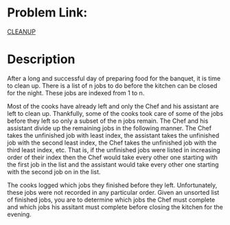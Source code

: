 # Problem Link:
[CLEANUP](https://www.codechef.com/problems/CLEANUP/)

# Description
After a long and successful day of preparing food for the banquet, it is time to clean up. There is a list of n jobs to do before the kitchen can be closed for the night. These jobs are indexed from 1 to n.

Most of the cooks have already left and only the Chef and his assistant are left to clean up. Thankfully, some of the cooks took care of some of the jobs before they left so only a subset of the n jobs remain. The Chef and his assistant divide up the remaining jobs in the following manner. The Chef takes the unfinished job with least index, the assistant takes the unfinished job with the second least index, the Chef takes the unfinished job with the third least index, etc. That is, if the unfinished jobs were listed in increasing order of their index then the Chef would take every other one starting with the first job in the list and the assistant would take every other one starting with the second job on in the list.

The cooks logged which jobs they finished before they left. Unfortunately, these jobs were not recorded in any particular order. Given an unsorted list of finished jobs, you are to determine which jobs the Chef must complete and which jobs his assitant must complete before closing the kitchen for the evening.